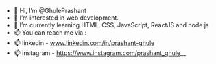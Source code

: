 - 👋 Hi, I’m @GhulePrashant
- 👀 I’m interested in web development.
- 🌱 I’m currently learning HTML, CSS, JavaScript, ReactJS and node.js
- 📫 You can reach me via : 
- 📫 linkedin - www.linkedin.com/in/prashant-ghule
- 📫 instagram - https://www.instagram.com/prashant_ghule__

<!---
GhulePrashant/GhulePrashant is a ✨ special ✨ repository because its `README.md` (this file) appears on your GitHub profile.
You can click the Preview link to take a look at your changes.
--->
